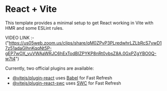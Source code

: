 # React + Vite

This template provides a minimal setup to get React working in Vite with HMR and some ESLint rules.

VIDEO LINK :- ("https://us05web.zoom.us/clips/share/qM0ZPvP3PLredwhrLZLbRcS7ywD17z51adaGIhnKqqNt5P-gEP7wOX_vuVWAaWRJC6hExTodBIZPYKP8nRt0vbsZ8A.0GxPZgYBO0Q-w7t4")

Currently, two official plugins are available:

- [@vitejs/plugin-react](https://github.com/vitejs/vite-plugin-react/blob/main/packages/plugin-react/README.md) uses [Babel](https://babeljs.io/) for Fast Refresh
- [@vitejs/plugin-react-swc](https://github.com/vitejs/vite-plugin-react-swc) uses [SWC](https://swc.rs/) for Fast Refresh
